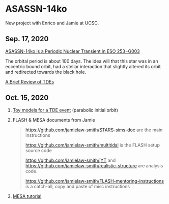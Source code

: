 # ASASSN-14ko
New project with Enrico and Jamie at UCSC.

## Sep. 17, 2020

[ASASSN-14ko is a Periodic Nuclear Transient in ESO 253−G003](https://arxiv.org/abs/2009.03321)

The orbital period is about 100 days. The idea will that this star was in an eccentric bound orbit, had a stellar interaction that slightly altered its orbit and redirected towards the black hole. 

[A Brief Review of TDEs](TDE.md)

## Oct. 15, 2020

1. [Toy models for a TDE event](./TDE_Analytical) (parabolic initial orbit)

2. FLASH & MESA documents from Jamie

   >https://github.com/jamielaw-smith/STARS-sims-doc are the main instructions
   >
   >https://github.com/jamielaw-smith/multitidal is the FLASH setup source code
   >
   >https://github.com/jamielaw-smith/jYT and https://github.com/jamielaw-smith/realistic-structure are analysis code.
   >
   >https://github.com/jamielaw-smith/FLASH-mentoring-instructions is a catch-all, copy and paste of misc instructions

3. [MESA tutorial](http://mesa.sourceforge.net/index.html)

